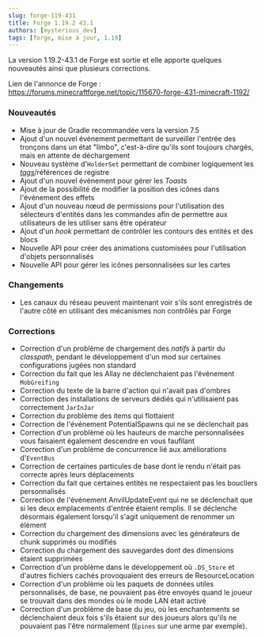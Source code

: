 ```yaml
---
slug: forge-119-431
title: Forge 1.19.2 43.1
authors: [mysterious_dev]
tags: [forge, mise à jour, 1.19]
---
```


La version 1.19.2-43.1 de Forge est sortie et elle apporte quelques nouveautés ainsi que plusieurs corrections.

<!--truncate-->

Lien de l'annonce de Forge : https://forums.minecraftforge.net/topic/115670-forge-431-minecraft-1192/

### Nouveautés

- Mise à jour de Gradle recommandée vers la version 7.5
- Ajout d'un nouvel événement permettant de surveiller l'entrée des tronçons dans un état "limbo", c'est-à-dire qu'ils sont toujours chargés, mais en attente de déchargement
- Nouveau système d'`HolderSet` permettant de combiner logiquement les [_tags_](../bases/resources/tags)/références de registre
- Ajout d'un nouvel événement pour gérer les _Toasts_
- Ajout de la possibilité de modifier la position des icônes dans l'événement des effets
- Ajout d'un nouveau nœud de permissions pour l'utilisation des sélecteurs d'entités dans les commandes afin de permettre aux utilisateurs de les utiliser sans être opérateur
- Ajout d'un _hook_ permettant de contrôler les contours des entités et des blocs
- Nouvelle API pour créer des animations customisées pour l'utilisation d'objets personnalisés
- Nouvelle API pour gérer les icônes personnalisées sur les cartes

### Changements

- Les canaux du réseau peuvent maintenant voir s'ils sont enregistrés de l'autre côté en utilisant des mécanismes non contrôlés par Forge

### Corrections

- Correction d'un problème de chargement des _natifs_ à partir du _classpath_, pendant le développement d'un mod sur certaines configurations jugées non standard
- Correction du fait que les Allay ne déclenchaient pas l'événement `MobGreifing`
- Correction du texte de la barre d'action qui n'avait pas d'ombres
- Correction des installations de serveurs dédiés qui n'utilisaient pas correctement `JarInJar`
- Correction du problème des items qui flottaient
- Correction de l'événement PotentialSpawns qui ne se déclenchait pas
- Correction d'un problème où les hauteurs de marche personnalisées vous faisaient également descendre en vous faufilant
- Correction d'un problème de concurrence lié aux améliorations d'`EventBus`
- Correction de certaines particules de base dont le rendu n'était pas correcte après leurs déplacements
- Correction du fait que certaines entités ne respectaient pas les boucliers personnalisés
- Correction de l'événement AnvilUpdateEvent qui ne se déclenchait que si les deux emplacements d'entrée étaient remplis. Il se déclenche désormais également lorsqu'il s'agit uniquement de renommer un élément
- Correction du chargement des dimensions avec les générateurs de chunk supprimés ou modifiés
- Correction du chargement des sauvegardes dont des dimensions étaient supprimées
- Correction d'un problème dans le développement où `.DS_Store` et d'autres fichiers cachés provoquaient des erreurs de ResourceLocation
- Correction d'un problème où les paquets de données utiles personnalisés, de base, ne pouvaient pas être envoyés quand le joueur se trouvait dans des mondes où le mode LAN était activé
- Correction d'un problème de base du jeu, où les enchantements se déclenchaient deux fois s'ils étaient sur des joueurs alors qu'ils ne pouvaient pas l'être normalement (`Épines` sur une arme par exemple). 